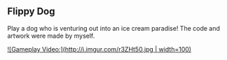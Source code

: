 <h2>Flippy Dog</h2>

<p>Play a dog who is venturing out into an ice cream paradise! The code and artwork were made by myself.</p>

[![Gameplay Video:](http://i.imgur.com/r3ZHt50.jpg | width=100)](https://www.youtube.com/watch?v=zY9qNQu4pn0)
